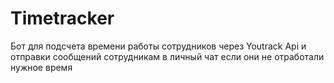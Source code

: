 # Timetracker
Бот для подсчета времени работы сотрудников через Youtrack Api и отправки сообщений сотрудникам в личный чат если они не отработали нужное время
